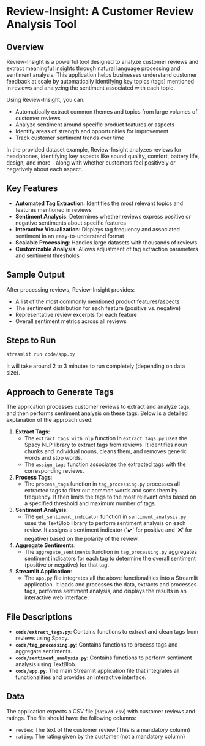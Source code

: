 # Review-Insight: A Customer Review Analysis Tool

## Overview

Review-Insight is a powerful tool designed to analyze customer reviews and extract meaningful insights through natural language processing and sentiment analysis. This application helps businesses understand customer feedback at scale by automatically identifying key topics (tags) mentioned in reviews and analyzing the sentiment associated with each topic.

Using Review-Insight, you can:

- Automatically extract common themes and topics from large volumes of customer reviews
- Analyze sentiment around specific product features or aspects
- Identify areas of strength and opportunities for improvement
- Track customer sentiment trends over time

In the provided dataset example, Review-Insight analyzes reviews for headphones, identifying key aspects like sound quality, comfort, battery life, design, and more - along with whether customers feel positively or negatively about each aspect.

## Key Features

- **Automated Tag Extraction**: Identifies the most relevant topics and features mentioned in reviews
- **Sentiment Analysis**: Determines whether reviews express positive or negative sentiments about specific features
- **Interactive Visualization**: Displays tag frequency and associated sentiment in an easy-to-understand format
- **Scalable Processing**: Handles large datasets with thousands of reviews
- **Customizable Analysis**: Allows adjustment of tag extraction parameters and sentiment thresholds

## Sample Output

After processing reviews, Review-Insight provides:

- A list of the most commonly mentioned product features/aspects
- The sentiment distribution for each feature (positive vs. negative)
- Representative review excerpts for each feature
- Overall sentiment metrics across all reviews

## Steps to Run

```python
streamlit run code/app.py
```

It will take around 2 to 3 minutes to run completely (depending on data size).

## Approach to Generate Tags

The application processes customer reviews to extract and analyze tags, and then performs sentiment analysis on these tags. Below is a detailed explanation of the approach used:

1. **Extract Tags**:
   - The `extract_tags_with_nlp` function in `extract_tags.py` uses the Spacy NLP library to extract tags from reviews. It identifies noun chunks and individual nouns, cleans them, and removes generic words and stop words.
   - The `assign_tags` function associates the extracted tags with the corresponding reviews.
2. **Process Tags**:
   - The `process_tags` function in `tag_processing.py` processes all extracted tags to filter out common words and sorts them by frequency. It then limits the tags to the most relevant ones based on a specified threshold and maximum number of tags.
3. **Sentiment Analysis**:
   - The `get_sentiment_indicator` function in `sentiment_analysis.py` uses the TextBlob library to perform sentiment analysis on each review. It assigns a sentiment indicator ('✔️' for positive and '❌' for negative) based on the polarity of the review.
4. **Aggregate Sentiments**:
   - The `aggregate_sentiments` function in `tag_processing.py` aggregates sentiment indicators for each tag to determine the overall sentiment (positive or negative) for that tag.
5. **Streamlit Application**:
   - The `app.py` file integrates all the above functionalities into a Streamlit application. It loads and processes the data, extracts and processes tags, performs sentiment analysis, and displays the results in an interactive web interface.

## File Descriptions

- <b>`code/extract_tags.py`</b>: Contains functions to extract and clean tags from reviews using Spacy.
- <b>`code/tag_processing.py`</b>: Contains functions to process tags and aggregate sentiments.
- <b>`code/sentiment_analysis.py`</b>: Contains functions to perform sentiment analysis using TextBlob.
- <b>`code/app.py`</b>: The main Streamlit application file that integrates all functionalities and provides an interactive interface.

## Data

The application expects a CSV file (`data/d.csv`) with customer reviews and ratings. The file should have the following columns:

- `review`: The text of the customer review.(This is a mandatory column)
- `rating`: The rating given by the customer.(not a mandatory column)
